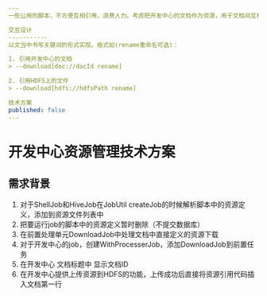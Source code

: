 ```yaml
---
一些公用的脚本，不方便互相引用，浪费人力。考虑把开发中心的文档作为资源，用于文档间互相引用，或者被任务引用

交互设计
-----------
以文当中书写关键词的形式实现。格式如(rename重命名可选)：

1. 引用开发中心的文档
> --download[doc://docId rename]

2. 引用HDFS上的文件
> --download[hdfs://hdfsPath rename]

技术方案
published: false
---
```


开发中心资源管理技术方案
===========

需求背景
----------------
1. 对于ShellJob和HiveJob在JobUtil createJob的时候解析脚本中的资源定义，添加到资源文件列表中
2. 把要运行job的脚本中的资源定义暂时删除（不提交数据库）
1. 在前置处理单元DownloadJob中处理文档中直接定义的资源下载
2. 对于开发中心的job，创建WithProcesserJob，添加DownloadJob到前置任务
3. 在开发中心 文档标题中 显示文档ID
4. 在开发中心提供上传资源到HDFS的功能，上传成功后直接将资源引用代码插入文档第一行